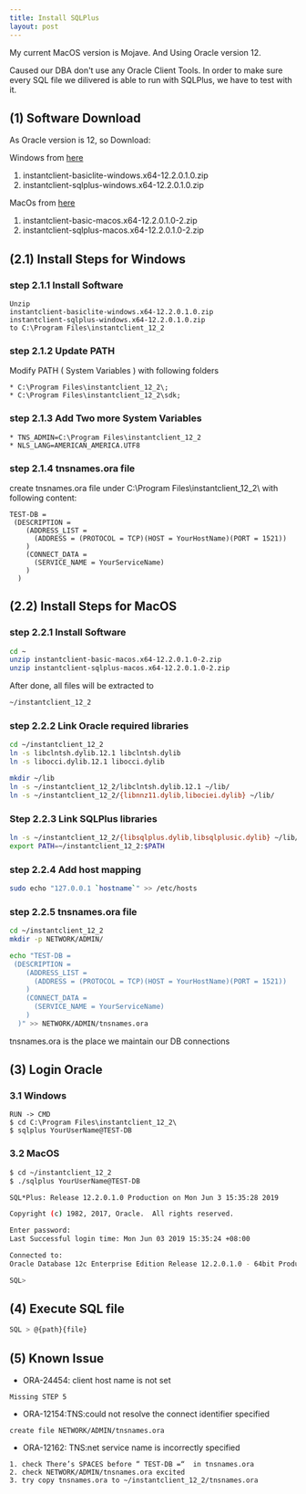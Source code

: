 ```yaml
---
title: Install SQLPlus
layout: post 
---
```


My current MacOS version is Mojave. And Using Oracle version 12.

Caused our DBA don't use any Oracle Client Tools. In order to make sure every SQL file we dilivered is able to run with SQLPlus, we have to test with it.

## (1) Software Download

As Oracle version is 12, so Download: 

Windows from [here](https://www.oracle.com/technetwork/topics/winx64soft-089540.html)

1. instantclient-basiclite-windows.x64-12.2.0.1.0.zip
2. instantclient-sqlplus-windows.x64-12.2.0.1.0.zip 

MacOs from [here](https://www.oracle.com/technetwork/topics/intel-macsoft-096467.html)

1. instantclient-basic-macos.x64-12.2.0.1.0-2.zip
2. instantclient-sqlplus-macos.x64-12.2.0.1.0-2.zip 


## (2.1) Install Steps for Windows

### step 2.1.1 Install Software

```
Unzip 
instantclient-basiclite-windows.x64-12.2.0.1.0.zip
instantclient-sqlplus-windows.x64-12.2.0.1.0.zip  
to C:\Program Files\instantclient_12_2
```

### step 2.1.2 Update PATH

Modify PATH ( System Variables ) with following folders

```
* C:\Program Files\instantclient_12_2\;
* C:\Program Files\instantclient_12_2\sdk;
```

### step 2.1.3 Add Two more System Variables

```
* TNS_ADMIN=C:\Program Files\instantclient_12_2
* NLS_LANG=AMERICAN_AMERICA.UTF8
```

### step 2.1.4 tnsnames.ora file 

create tnsnames.ora file under C:\Program Files\instantclient_12_2\ with following content:

```
TEST-DB =
 (DESCRIPTION =
    (ADDRESS_LIST =
      (ADDRESS = (PROTOCOL = TCP)(HOST = YourHostName)(PORT = 1521))
    )
    (CONNECT_DATA =
      (SERVICE_NAME = YourServiceName)
    )
  )
```

## (2.2) Install Steps for MacOS

### step 2.2.1 Install Software

```bash
cd ~
unzip instantclient-basic-macos.x64-12.2.0.1.0-2.zip
unzip instantclient-sqlplus-macos.x64-12.2.0.1.0-2.zip
```

After done, all files will be extracted to 

```bash
~/instantclient_12_2
```

### step 2.2.2 Link Oracle required libraries

```bash
cd ~/instantclient_12_2
ln -s libclntsh.dylib.12.1 libclntsh.dylib
ln -s libocci.dylib.12.1 libocci.dylib

mkdir ~/lib
ln -s ~/instantclient_12_2/libclntsh.dylib.12.1 ~/lib/
ln -s ~/instantclient_12_2/{libnnz11.dylib,libociei.dylib} ~/lib/
```

### Step 2.2.3 Link SQLPlus libraries

```bash
ln -s ~/instantclient_12_2/{libsqlplus.dylib,libsqlplusic.dylib} ~/lib/
export PATH=~/instantclient_12_2:$PATH
```

### step 2.2.4 Add host mapping

```bash
sudo echo "127.0.0.1 `hostname`" >> /etc/hosts
```

### step 2.2.5 tnsnames.ora file

```bash
cd ~/instantclient_12_2
mkdir -p NETWORK/ADMIN/

echo "TEST-DB =
 (DESCRIPTION =
    (ADDRESS_LIST =
      (ADDRESS = (PROTOCOL = TCP)(HOST = YourHostName)(PORT = 1521))
    )
    (CONNECT_DATA =
      (SERVICE_NAME = YourServiceName)
    )
  )" >> NETWORK/ADMIN/tnsnames.ora

```

tnsnames.ora is the place we maintain our DB connections


## (3) Login Oracle

### 3.1 Windows

```
RUN -> CMD
$ cd C:\Program Files\instantclient_12_2\
$ sqlplus YourUserName@TEST-DB
```

### 3.2 MacOS

```bash
$ cd ~/instantclient_12_2
$ ./sqlplus YourUserName@TEST-DB

SQL*Plus: Release 12.2.0.1.0 Production on Mon Jun 3 15:35:28 2019

Copyright (c) 1982, 2017, Oracle.  All rights reserved.

Enter password:
Last Successful login time: Mon Jun 03 2019 15:35:24 +08:00

Connected to:
Oracle Database 12c Enterprise Edition Release 12.2.0.1.0 - 64bit Production

SQL>
```


## (4) Execute SQL file

```bash
SQL > @{path}{file}
```

## (5) Known Issue

* ORA-24454: client host name is not set

```
Missing STEP 5
```


* ORA-12154:TNS:could not resolve the connect identifier specified

```
create file NETWORK/ADMIN/tnsnames.ora
```

* ORA-12162: TNS:net service name is incorrectly specified

```
1. check There’s SPACES before “ TEST-DB =“  in tnsnames.ora
2. check NETWORK/ADMIN/tnsnames.ora excited
3. try copy tnsnames.ora to ~/instantclient_12_2/tnsnames.ora
```